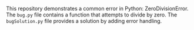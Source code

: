 This repository demonstrates a common error in Python: ZeroDivisionError. The `bug.py` file contains a function that attempts to divide by zero. The `bugSolution.py` file provides a solution by adding error handling.